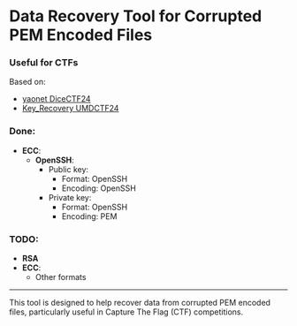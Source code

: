 # Data Recovery Tool for Corrupted PEM Encoded Files 

### Useful for CTFs

Based on:

- [yaonet DiceCTF24](https://connor-mccartney.github.io/cryptography/ecc/yaonet-DiceCTF-2024)
- [Key_Recovery UMDCTF24](https://connor-mccartney.github.io/cryptography/rsa/Key-Recovery-UMD-CTF-2024)

### Done:

- **ECC**:
  - **OpenSSH**:
    - Public key: 
      - Format: OpenSSH
      - Encoding: OpenSSH
    - Private key:
      - Format: OpenSSH
      - Encoding: PEM

### TODO:

- **RSA**
- **ECC**:
  - Other formats

---

This tool is designed to help recover data from corrupted PEM encoded files, particularly useful in Capture The Flag (CTF) competitions.
